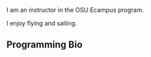I am an instructor in the OSU Ecampus program.

I enjoy flying and sailing.

Programming Bio
---------------


